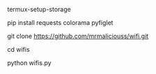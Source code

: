 termux-setup-storage

pip install requests colorama pyfiglet

git clone https://github.com/mrmaliciouss/wifi.git

cd wifis

python wifis.py
